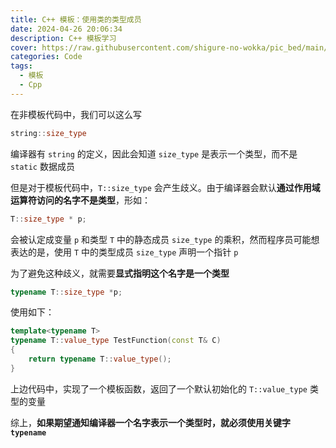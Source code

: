 ```yaml
---
title: C++ 模板：使用类的类型成员
date: 2024-04-26 20:06:34
description: C++ 模板学习
cover: https://raw.githubusercontent.com/shigure-no-wokka/pic_bed/main/imgs/family_code.jpg
categories: Code
tags:
  - 模板
  - Cpp
---
```


在非模板代码中，我们可以这么写

```cpp
string::size_type
```

编译器有 `string` 的定义，因此会知道 `size_type` 是表示一个类型，而不是 `static` 数据成员

但是对于模板代码中，`T::size_type` 会产生歧义。由于编译器会默认**通过作用域运算符访问的名字不是类型**，形如：

```cpp
T::size_type * p;
```

会被认定成变量 `p` 和类型 `T` 中的静态成员 `size_type` 的乘积，然而程序员可能想表达的是，使用 `T` 中的类型成员 `size_type` 声明一个指针 `p`

为了避免这种歧义，就需要**显式指明这个名字是一个类型**

```cpp
typename T::size_type *p;
```

使用如下：

```cpp
template<typename T>
typename T::value_type TestFunction(const T& C)
{
    return typename T::value_type();
}
```

上边代码中，实现了一个模板函数，返回了一个默认初始化的 `T::value_type` 类型的变量


综上，**如果期望通知编译器一个名字表示一个类型时，就必须使用关键字 `typename`**
